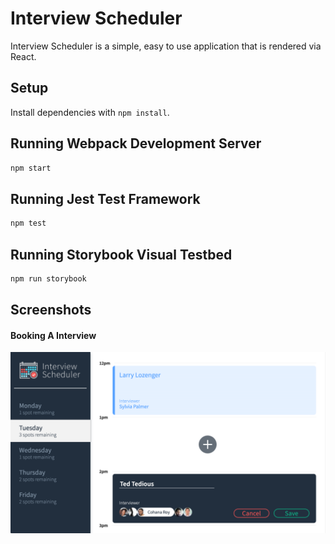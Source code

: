 # Interview Scheduler

Interview Scheduler is a simple, easy to use application that is rendered via React.

## Setup

Install dependencies with `npm install`.

## Running Webpack Development Server

```sh
npm start
```

## Running Jest Test Framework

```sh
npm test
```

## Running Storybook Visual Testbed

```sh
npm run storybook
```

## Screenshots
#### Booking A Interview
!["Booking an interview](https://raw.githubusercontent.com/MichaelJamesAshworth/scheduler/master/docs/appointment-form.png)
